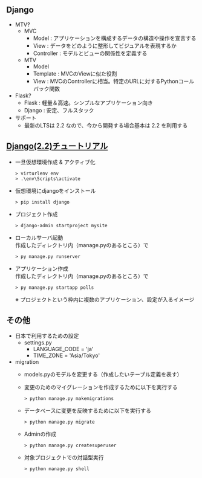 ## Django

- MTV?
  - MVC
    - Model : アプリケーションを構成するデータの構造や操作を宣言する
    - View  : データをどのように整形してビジュアルを表現するか
    - Controller : モデルとビューの関係性を定義する
  - MTV
    - Model
    - Template : MVCのViewに似た役割
    - View     : MVCのControllerに相当。特定のURLに対するPythonコールバック関数
- Flask?
  - Flask : 軽量＆高速。シンプルなアプリケーション向き
  - Django : 安定、フルスタック
- サポート
  - 最新のLTSは 2.2 なので、今から開発する場合基本は 2.2 を利用する

## [Django(2.2)チュートリアル](https://docs.djangoproject.com/ja/2.2/intro/)

- 一旦仮想環境作成 & アクティブ化
  ```
  > virturlenv env
  > .\env\Scripts\activate
  ```

- 仮想環境にdjangoをインストール
  ```
  > pip install django
  ```

- プロジェクト作成
  ```
  > django-admin startproject mysite
  ```

- ローカルサーバ起動  
  作成したディレクトリ内（manage.pyのあるところ）で
  ```
  > py manage.py runserver
  ```

- アプリケーション作成  
  作成したディレクトリ内（manage.pyのあるところ）で
  ```
  > py manage.py startapp polls
  ```

  ※ プロジェクトという枠内に複数のアプリケーション、設定が入るイメージ

## その他
- 日本で利用するための設定
  - settings.py
    - LANGUAGE_CODE = 'ja'
    - TIME_ZONE = 'Asia/Tokyo'
- migration
  - models.pyのモデルを変更する（作成したいテーブル定義を表す）
  - 変更のためのマイグレーションを作成するために以下を実行する
    ```
    > python manage.py makemigrations
    ```

  - データベースに変更を反映するために以下を実行する
    ```
    > python manage.py migrate
    ```

  - Adminの作成
    ```
    > python manage.py createsuperuser
    ```

  - 対象プロジェクトでの対話型実行
    ```
    > python manage.py shell
    ```